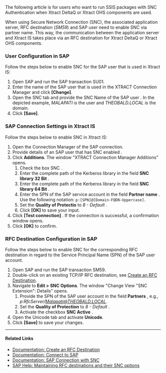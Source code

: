 The following article is for users who want to run SSIS packages with SNC Authentication when Xtract DeltaQ or Xtract OHS components are used.

When using Secure Network Connection (SNC), the associated application server, RFC destination (*SM59*) and SAP user need to enable SNC via partner name. This way, the communication between the application server and Xtract IS takes place via an RFC destination for Xtract DeltaQ or Xtract OHS components.

### User Configuration in SAP

Follow the steps below to enable SNC for the SAP user that is used in Xtract IS:

1. Open SAP and run the SAP transaction SU01.
1. Enter the name of the SAP user that is used in the XTRACT Connection Manager and click **[Change]**.
1. Open the SNC tab and provide the SNC Name of the SAP user . In the depicted example, *MALAPATI* is the user and *THEOBALD.LOCAL* is the domain.
1. Click **[Save]**.

### SAP Connection Settings in Xtract IS

Follow the steps below to enable SNC in Xtract IS:

1. Open the Connection Manager of the SAP connection.
1. Provide details of an SAP user that has SNC enabled .
1. Click **Additions**. The window "XTRACT Connection Manager Additions" opens.
   1. Check the box SNC .
   1. Enter the complete path of the Kerberos library in the field **SNC library 32 Bit** .
   1. Enter the complete path of the Kerberos library in the field **SNC library 64 Bit** .
   1. Enter the SPN of the SAP service account in the field **Partner name** .\
      Use the following notation: `p:[SPN]@[Domain-FQDN-Uppercase]`.
   1. Set the **Quality of Protectio** to *8 - Default* .
   1. Click **[OK]** to save your input.
1. Click **[Test connection]** . If the connection is successful, a confirmation window opens.
1. Click **[OK]** to confirm.

### RFC Destination Configuration in SAP

Follow the steps below to enable SNC for the corresponding RFC destination in regard to the Service Principal Name (SPN) of the SAP user account.

1. Open SAP and run the SAP transaction SM59.
1. Double-click on an existing TCP/IP RFC destination, see [Create an RFC Destination](../../documentation/setup-in-sap/customization-for-ohs-in-bw/#create-an-rfc-destination).
1. Navigate to **Edit > SNC Options**. The window "Change View "SNC Extension": Details" opens.
   1. Provide the SPN of the SAP user account in the field **Partners** , e.g., *p:RfcServer/Malapati@THEOBALD.LOCAL*.
   1. Set the **Quality of Protection** to *8 - Default* .
   1. Activate the checkbox **SNC Active** .
1. Open the Unicode tab and activate **Unicode**.
1. Click **[Save]** to save your changes.

______________________________________________________________________

#### Related Links

- [Documentation: Create an RFC Destination](../../documentation/setup-in-sap/customization-for-ohs-in-bw/#create-an-rfc-destination)
- [Documentation: Connect to SAP](../../documentation/sap-connection/#connect-to-sap)
- [Documentation: SAP Connection with SNC](../../documentation/sap-connection/snc-authentication/)
- [SAP Help: Maintaining RFC destinations and their SNC options](https://help.sap.com/viewer/e73bba71770e4c0ca5fb2a3c17e8e229/7.5.8/en-US/57898009a859493a8bce56caaf0f8e13.html)
